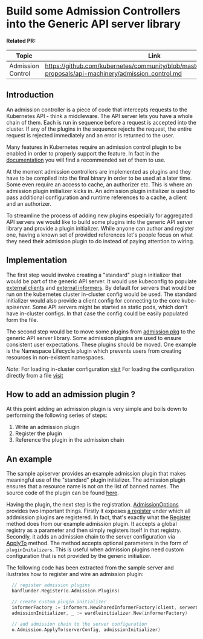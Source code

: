 # Build some Admission Controllers into the Generic API server library

**Related PR:**

| Topic | Link |
| ----- | ---- |
| Admission Control | https://github.com/kubernetes/community/blob/master/contributors/design-proposals/api-machinery/admission_control.md |

## Introduction

An admission controller is a piece of code that intercepts requests to the Kubernetes API - think a middleware.
The API server lets you have a whole chain of them. Each is run in sequence before a request is accepted 
into the cluster. If any of the plugins in the sequence rejects the request, the entire request is rejected 
immediately and an error is returned to the user.

Many features in Kubernetes require an admission control plugin to be enabled in order to properly support the feature. 
In fact in the [documentation](https://kubernetes.io/docs/admin/admission-controllers/#is-there-a-recommended-set-of-plug-ins-to-use) you will find 
a recommended set of them to use.

At the moment admission controllers are implemented as plugins and they have to be compiled into the 
final binary in order to be used at a later time. Some even require an access to cache, an authorizer etc.
This is where an admission plugin initializer kicks in. An admission plugin initializer is used to pass additional 
configuration and runtime references to a cache, a client and an authorizer.

To streamline the process of adding new plugins especially for aggregated API servers we would like to build some plugins 
into the generic API server library and provide a plugin initializer. While anyone can author and register one, having a known set of 
provided references let's people focus on what they need their admission plugin to do instead of paying attention to wiring.

## Implementation

The first step would involve creating a "standard" plugin initializer that would be part of the 
generic API server. It would use kubeconfig to populate 
[external clients](https://github.com/kubernetes/kubernetes/blob/master/pkg/kubeapiserver/admission/initializer.go#L29) 
and [external informers](https://github.com/kubernetes/kubernetes/blob/master/pkg/kubeapiserver/admission/initializer.go#L35). 
By default for servers that would be run on the kubernetes cluster in-cluster config would be used. 
The standard initializer would also provide a client config for connecting to the core kube-apiserver. 
Some API servers might be started as static pods, which don't have in-cluster configs. 
In that case the config could be easily populated form the file. 

The second step would be to move some plugins from [admission pkg](https://github.com/kubernetes/kubernetes/tree/master/plugin/pkg/admission) 
to the generic API server library. Some admission plugins are used to ensure consistent user expectations. 
These plugins should be moved. One example is the Namespace Lifecycle plugin which prevents users 
from creating resources in non-existent namespaces.

*Note*:
For loading in-cluster configuration [visit](https://github.com/kubernetes/kubernetes/blob/master/staging/src/k8s.io/client-go/examples/in-cluster-client-configuration/main.go)
 For loading the configuration directly from a file [visit](https://github.com/kubernetes/kubernetes/blob/master/staging/src/k8s.io/client-go/examples/out-of-cluster-client-configuration/main.go)
 
## How to add an admission plugin ?
 At this point adding an admission plugin is very simple and boils down to performing the 
following series of steps:
 1. Write an admission plugin
 2. Register the plugin 
 3. Reference the plugin in the admission chain

## An example
The sample apiserver provides an example admission plugin that makes meaningful use of the "standard" plugin initializer. 
The admission plugin ensures that a resource name is not on the list of banned names.
The source code of the plugin can be found [here](https://github.com/kubernetes/kubernetes/blob/2f00e6d72c9d58fe3edc3488a91948cf4bfcc6d9/staging/src/k8s.io/sample-apiserver/pkg/admission/plugin/banflunder/admission.go). 

Having the plugin, the next step is the registration. [AdmissionOptions](https://github.com/kubernetes/kubernetes/blob/2f00e6d72c9d58fe3edc3488a91948cf4bfcc6d9/staging/src/k8s.io/apiserver/pkg/server/options/admission.go)
provides two important things. Firstly it exposes [a register](https://github.com/kubernetes/kubernetes/blob/2f00e6d72c9d58fe3edc3488a91948cf4bfcc6d9/staging/src/k8s.io/apiserver/pkg/server/options/admission.go#L43) 
under which all addmission plugins are registered. In fact, that's exactly what the [Register](https://github.com/kubernetes/kubernetes/blob/2f00e6d72c9d58fe3edc3488a91948cf4bfcc6d9/staging/src/k8s.io/sample-apiserver/pkg/admission/plugin/banflunder/admission.go#L33) 
method does from our example admission plugin. It accepts a global registry as a parameter and then simply registers itself in that registry.
Secondly, it adds an admission chain to the server configuration via [ApplyTo](https://github.com/kubernetes/kubernetes/blob/2f00e6d72c9d58fe3edc3488a91948cf4bfcc6d9/staging/src/k8s.io/apiserver/pkg/server/options/admission.go#L66) method.
The method accepts optional parameters in the form of `pluginInitalizers`. This is useful when admission plugins need custom configuration that is not provided by the generic initializer. 

The following code has been extracted from the sample server and ilustrates how to register and wire an admission plugin:

```go
  // register admission plugins
  banflunder.Register(o.Admission.Plugins)

  // create custom plugin initializer
  informerFactory := informers.NewSharedInformerFactory(client, serverConfig.LoopbackClientConfig.Timeout)
  admissionInitializer, _ := wardleinitializer.New(informerFactory)
 
  // add admission chain to the server configuration
  o.Admission.ApplyTo(serverConfig, admissionInitializer)
```
